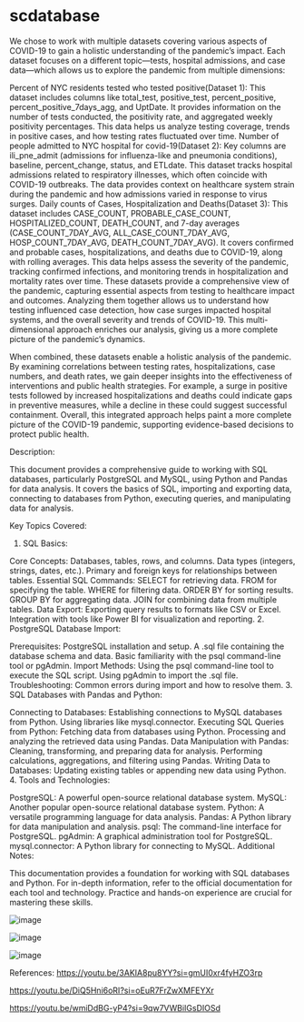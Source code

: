# scdatabase


We chose to work with multiple datasets covering various aspects of COVID-19 to gain a holistic understanding of the pandemic’s impact. Each dataset focuses on a different topic—tests, hospital admissions, and case data—which allows us to explore the pandemic from multiple dimensions:

Percent of NYC residents tested who tested positive(Dataset 1):
This dataset includes columns like total_test, positive_test, percent_positive, percent_positive_7days_agg, and UptDate. It provides information on the number of tests conducted, the positivity rate, and aggregated weekly positivity percentages. This data helps us analyze testing coverage, trends in positive cases, and how testing rates fluctuated over time.
Number of people admitted to NYC hospital for covid-19(Dataset 2):
Key columns are ili_pne_admit (admissions for influenza-like and pneumonia conditions), baseline, percent_change, status, and ETLdate. This dataset tracks hospital admissions related to respiratory illnesses, which often coincide with COVID-19 outbreaks. The data provides context on healthcare system strain during the pandemic and how admissions varied in response to virus surges.
Daily counts of Cases, Hospitalization and Deaths(Dataset 3):
This dataset includes CASE_COUNT, PROBABLE_CASE_COUNT, HOSPITALIZED_COUNT, DEATH_COUNT, and 7-day averages (CASE_COUNT_7DAY_AVG, ALL_CASE_COUNT_7DAY_AVG, HOSP_COUNT_7DAY_AVG, DEATH_COUNT_7DAY_AVG). It covers confirmed and probable cases, hospitalizations, and deaths due to COVID-19, along with rolling averages. This data helps assess the severity of the pandemic, tracking confirmed infections, and monitoring trends in hospitalization and mortality rates over time.
These datasets provide a comprehensive view of the pandemic, capturing essential aspects from testing to healthcare impact and outcomes. Analyzing them together allows us to understand how testing influenced case detection, how case surges impacted hospital systems, and the overall severity and trends of COVID-19. This multi-dimensional approach enriches our analysis, giving us a more complete picture of the pandemic’s dynamics.

When combined, these datasets enable a holistic analysis of the pandemic. By examining correlations between testing rates, hospitalizations, case numbers, and death rates, we gain deeper insights into the effectiveness of interventions and public health strategies. For example, a surge in positive tests followed by increased hospitalizations and deaths could indicate gaps in preventive measures, while a decline in these could suggest successful containment. Overall, this integrated approach helps paint a more complete picture of the COVID-19 pandemic, supporting evidence-based decisions to protect public health.

Description:

This document provides a comprehensive guide to working with SQL databases, particularly PostgreSQL and MySQL, using Python and Pandas for data analysis. It covers the basics of SQL, importing and exporting data, connecting to databases from Python, executing queries, and manipulating data for analysis.

Key Topics Covered:

1. SQL Basics:

Core Concepts:
Databases, tables, rows, and columns.
Data types (integers, strings, dates, etc.).
Primary and foreign keys for relationships between tables.
Essential SQL Commands:
SELECT for retrieving data.
FROM for specifying the table.
WHERE for filtering data.
ORDER BY for sorting results.
GROUP BY for aggregating data.
JOIN for combining data from multiple tables.
Data Export:
Exporting query results to formats like CSV or Excel.
Integration with tools like Power BI for visualization and reporting.
2. PostgreSQL Database Import:

Prerequisites:
PostgreSQL installation and setup.
A .sql file containing the database schema and data.
Basic familiarity with the psql command-line tool or pgAdmin.
Import Methods:
Using the psql command-line tool to execute the SQL script.
Using pgAdmin to import the .sql file.
Troubleshooting: Common errors during import and how to resolve them.
3. SQL Databases with Pandas and Python:

Connecting to Databases:
Establishing connections to MySQL databases from Python.
Using libraries like mysql.connector.
Executing SQL Queries from Python:
Fetching data from databases using Python.
Processing and analyzing the retrieved data using Pandas.
Data Manipulation with Pandas:
Cleaning, transforming, and preparing data for analysis.
Performing calculations, aggregations, and filtering using Pandas.
Writing Data to Databases:
Updating existing tables or appending new data using Python.
4. Tools and Technologies:

PostgreSQL: A powerful open-source relational database system.
MySQL: Another popular open-source relational database system.
Python: A versatile programming language for data analysis.
Pandas: A Python library for data manipulation and analysis.
psql: The command-line interface for PostgreSQL.
pgAdmin: A graphical administration tool for PostgreSQL.
mysql.connector: A Python library for connecting to MySQL.
Additional Notes:

This documentation provides a foundation for working with SQL databases and Python.
For in-depth information, refer to the official documentation for each tool and technology.
Practice and hands-on experience are crucial for mastering these skills.


![image](https://github.com/user-attachments/assets/c44541f3-06a0-42bf-bc26-cf2803d20598)


![image](https://github.com/user-attachments/assets/d437ef77-2c7d-44b7-91f9-4fa8213868b9)


![image](https://github.com/user-attachments/assets/3b48c275-8c95-401f-a83e-9dc5da7e1faa)


References:
https://youtu.be/3AKIA8pu8YY?si=gmUI0xr4fyHZO3rp

https://youtu.be/DiQ5Hni6oRI?si=oEuR7FrZwXMFEYXr

https://youtu.be/wmiDdBG-yP4?si=9qw7VWBiIGsDIOSd
